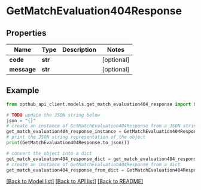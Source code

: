 # GetMatchEvaluation404Response


## Properties

Name | Type | Description | Notes
------------ | ------------- | ------------- | -------------
**code** | **str** |  | [optional] 
**message** | **str** |  | [optional] 

## Example

```python
from opthub_api_client.models.get_match_evaluation404_response import GetMatchEvaluation404Response

# TODO update the JSON string below
json = "{}"
# create an instance of GetMatchEvaluation404Response from a JSON string
get_match_evaluation404_response_instance = GetMatchEvaluation404Response.from_json(json)
# print the JSON string representation of the object
print(GetMatchEvaluation404Response.to_json())

# convert the object into a dict
get_match_evaluation404_response_dict = get_match_evaluation404_response_instance.to_dict()
# create an instance of GetMatchEvaluation404Response from a dict
get_match_evaluation404_response_from_dict = GetMatchEvaluation404Response.from_dict(get_match_evaluation404_response_dict)
```
[[Back to Model list]](../README.md#documentation-for-models) [[Back to API list]](../README.md#documentation-for-api-endpoints) [[Back to README]](../README.md)


